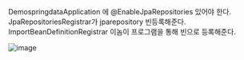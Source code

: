
DemospringdataApplication 에 @EnableJpaRepositories 있어야 한다.
JpaRepositoriesRegistrar가 jparepository 빈등록해준다.
ImportBeanDefinitionRegistrar 이놈이 프로그램을 통해 빈으로 등록해준다.

![image](https://user-images.githubusercontent.com/40969203/101978053-7a06ed00-3c95-11eb-85c5-b5cc90075abc.png)


